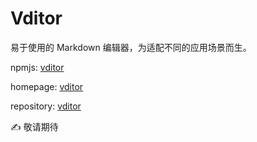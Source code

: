 # Vditor

易于使用的 Markdown 编辑器，为适配不同的应用场景而生。

npmjs: [vditor](https://www.npmjs.com/package/vditor)

homepage: [vditor](https://b3log.org/vditor)

repository: [vditor](https://github.com/Vanessa219/vditor)

✍ 敬请期待
